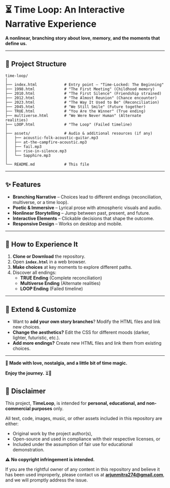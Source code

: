 # **⏳ Time Loop: An Interactive Narrative Experience**  

**A nonlinear, branching story about love, memory, and the moments that define us.**  

---

## **📂 Project Structure**  

```
time-loop/  
│
├── index.html            # Entry point – "Time-Locked: The Beginning"  
├── 1998.html             # "The First Meeting" (Childhood memory)  
├── 2010.html             # "The First Silence" (Friendship strained)  
├── 2012.html             # "The Almost Reunion" (Chance encounter)  
├── 2023.html             # "The Way It Used to Be" (Reconciliation)  
├── 2045.html             # "We Still Smile" (Future together)  
├── TRUE.html             # "You Are the Winner" (True ending)  
├── multiverse.html       # "We Were Never Human" (Alternate realities)  
├── LOOP.html             # "The Loop" (Failed timeline)  
│
├── assets/               # Audio & additional resources (if any)  
│   ├── acoustic-folk-acoustic-guitar.mp3  
│   ├── at-the-campfire-acoustic.mp3  
│   ├── fail.mp3  
│   ├── rise-in-silence.mp3  
│   └── Sapphire.mp3  
│
└── README.md             # This file  
```

---

## **✨ Features**  

- **Branching Narrative** – Choices lead to different endings (reconciliation, multiverse, or a time loop).  
- **Poetic & Immersive** – Lyrical prose with atmospheric visuals and audio.  
- **Nonlinear Storytelling** – Jump between past, present, and future.  
- **Interactive Elements** – Clickable decisions that shape the outcome.  
- **Responsive Design** – Works on desktop and mobile.  

---

## **🚀 How to Experience It**  

1. **Clone or Download** the repository.  
2. Open **`index.html`** in a web browser.  
3. **Make choices** at key moments to explore different paths.  
4. Discover all endings:  
   - **TRUE Ending** (Complete reconciliation)  
   - **Multiverse Ending** (Alternate realities)  
   - **LOOP Ending** (Failed timeline)  

---

## **🔗 Extend & Customize**  

- Want to **add your own story branches**? Modify the HTML files and link new choices.  
- **Change the aesthetics?** Edit the CSS for different moods (darker, lighter, futuristic, etc.).  
- **Add more endings?** Create new HTML files and link them from existing choices.  

---

**🌟 Made with love, nostalgia, and a little bit of time magic.**  

**Enjoy the journey.** ⏳💖

## 📄 Disclaimer

This project, **TimeLoop**, is intended for **personal, educational, and non-commercial purposes** only.

All text, code, images, music, or other assets included in this repository are either:

- Original work by the project author(s),
- Open-source and used in compliance with their respective licenses, or
- Included under the assumption of fair use for educational demonstration.

⚠ **No copyright infringement is intended.**

If you are the rightful owner of any content in this repository and believe it has been used improperly, please contact us at **arjunmitra274@gmail.com**, and we will promptly address the issue.
